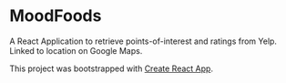 # MoodFoods

A React Application to retrieve points-of-interest and ratings from Yelp. Linked to location on Google Maps.

This project was bootstrapped with [Create React App](https://github.com/facebook/create-react-app).
